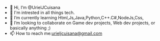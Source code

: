 - 👋 Hi, I’m @UrielJCuisana
- 👀 I'm intrested in all things tech.
- 🌱 I’m currently learning Html,Js,Java,Python,C++.C#,NodeJs,Css,
- 💞️ I’m looking to collaborate on Game dev projects, Web dev projects, or basically anything ;)
- 📫 How to reach me:urieljcuisana@gmail.com

<!---
UrielJCuisana/UrielJCuisana is a ✨ special ✨ repository because its `README.md` (this file) appears on your GitHub profile.
You can click the Preview link to take a look at your changes.
--->
